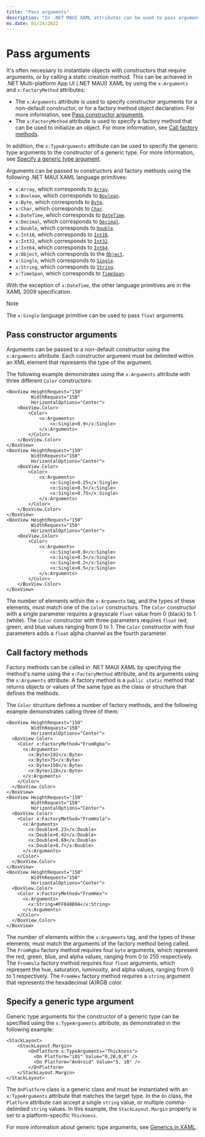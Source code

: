 ```yaml
---
title: "Pass arguments"
description: "In .NET MAUI XAML attributes can be used to pass arguments to non-default constructors, to call factory methods, and to specify the type of a generic argument."
ms.date: 01/24/2022
---
```


# Pass arguments

It's often necessary to instantiate objects with constructors that require arguments, or by calling a static creation method. This can be achieved in .NET Multi-platform App UI (.NET MAUI) XAML by using the `x:Arguments` and `x:FactoryMethod` attributes:

- The `x:Arguments` attribute is used to specify constructor arguments for a non-default constructor, or for a factory method object declaration. For more information, see [Pass constructor arguments](#pass-constructor-arguments).
- The `x:FactoryMethod` attribute is used to specify a factory method that can be used to initialize an object. For more information, see [Call factory methods](#call-factory-methods).

In addition, the `x:TypeArguments` attribute can be used to specify the generic type arguments to the constructor of a generic type. For more information, see [Specify a generic type argument](#specify-a-generic-type-argument).

Arguments can be passed to constructors and factory methods using the following .NET MAUI XAML language primitives:

- `x:Array`, which corresponds to [`Array`](xref:System.Array).
- `x:Boolean`, which corresponds to [`Boolean`](xref:System.Boolean).
- `x:Byte`, which corresponds to [`Byte`](xref:System.Byte).
- `x:Char`, which corresponds to [`Char`](xref:System.Char).
- `x:DateTime`, which corresponds to [`DateTime`](xref:System.DateTime).
- `x:Decimal`, which corresponds to [`Decimal`](xref:System.Decimal).
- `x:Double`, which corresponds to [`Double`](xref:System.Double).
- `x:Int16`, which corresponds to [`Int16`](xref:System.Int16).
- `x:Int32`, which corresponds to [`Int32`](xref:System.Int32).
- `x:Int64`, which corresponds to [`Int64`](xref:System.Int64).
- `x:Object`, which corresponds to the [`Object`](xref:System.Object).
- `x:Single`, which corresponds to [`Single`](xref:System.Single).
- `x:String`, which corresponds to [`String`](xref:System.String).
- `x:TimeSpan`, which corresponds to [`TimeSpan`](xref:System.TimeSpan).

With the exception of `x:DateTime`, the other language primitives are in the XAML 2009 specification.

> [!NOTE]
> The `x:Single` language primitive can be used to pass `float` arguments.

## Pass constructor arguments

Arguments can be passed to a non-default constructor using the `x:Arguments` attribute. Each constructor argument must be delimited within an XML element that represents the type of the argument.

The following example demonstrates using the `x:Arguments` attribute with three different `Color` constructors:

```xaml
<BoxView HeightRequest="150"
         WidthRequest="150"
         HorizontalOptions="Center">
    <BoxView.Color>
        <Color>
            <x:Arguments>
                <x:Single>0.9</x:Single>
            </x:Arguments>
        </Color>
    </BoxView.Color>
</BoxView>
<BoxView HeightRequest="150"
         WidthRequest="150"
         HorizontalOptions="Center">
    <BoxView.Color>
        <Color>
            <x:Arguments>
                <x:Single>0.25</x:Single>
                <x:Single>0.5</x:Single>
                <x:Single>0.75</x:Single>
            </x:Arguments>
        </Color>
    </BoxView.Color>
</BoxView>
<BoxView HeightRequest="150"
         WidthRequest="150"
         HorizontalOptions="Center">
    <BoxView.Color>
        <Color>
            <x:Arguments>
                <x:Single>0.8</x:Single>
                <x:Single>0.5</x:Single>
                <x:Single>0.2</x:Single>
                <x:Single>0.5</x:Single>
            </x:Arguments>
        </Color>
    </BoxView.Color>
</BoxView>
```

The number of elements within the `x:Arguments` tag, and the types of these elements, must match one of the `Color` constructors. The `Color` constructor with a single parameter requires a grayscale `float` value from 0 (black) to 1 (white). The `Color` constructor with three parameters requires `float` red, green, and blue values ranging from 0 to 1. The `Color` constructor with four parameters adds a `float` alpha channel as the fourth parameter.

## Call factory methods

Factory methods can be called in .NET MAUI XAML by specifying the method's name using the `x:FactoryMethod` attribute, and its arguments using the `x:Arguments` attribute. A factory method is a `public static` method that returns objects or values of the same type as the class or structure that defines the methods.

The `Color` structure defines a number of factory methods, and the following example demonstrates calling three of them:

```xaml
<BoxView HeightRequest="150"
         WidthRequest="150"
         HorizontalOptions="Center">
  <BoxView.Color>
    <Color x:FactoryMethod="FromRgba">
      <x:Arguments>
        <x:Byte>192</x:Byte>
        <x:Byte>75</x:Byte>
        <x:Byte>150</x:Byte>
        <x:Byte>128</x:Byte>
      </x:Arguments>
    </Color>
  </BoxView.Color>
</BoxView>
<BoxView HeightRequest="150"
         WidthRequest="150"
         HorizontalOptions="Center">
  <BoxView.Color>
    <Color x:FactoryMethod="FromHsla">
      <x:Arguments>
        <x:Double>0.23</x:Double>
        <x:Double>0.42</x:Double>
        <x:Double>0.69</x:Double>
        <x:Double>0.7</x:Double>
      </x:Arguments>
    </Color>
  </BoxView.Color>
</BoxView>
<BoxView HeightRequest="150"
         WidthRequest="150"
         HorizontalOptions="Center">
  <BoxView.Color>
    <Color x:FactoryMethod="FromHex">
      <x:Arguments>
        <x:String>#FF048B9A</x:String>
      </x:Arguments>
    </Color>
  </BoxView.Color>
</BoxView>
```

The number of elements within the `x:Arguments` tag, and the types of these elements, must match the arguments of the factory method being called. The `FromRgba` factory method requires four `byte` arguments, which represent the red, green, blue, and alpha values, ranging from 0 to 255 respectively. The `FromHsla` factory method requires four `float` arguments, which represent the hue, saturation, luminosity, and alpha values, ranging from 0 to 1 respectively. The `FromHex` factory method requires a `string` argument that represents the hexadecimal (A)RGB color.

## Specify a generic type argument

Generic type arguments for the constructor of a generic type can be specified using the `x:TypeArguments` attribute, as demonstrated in the following example:

```xaml
<StackLayout>
    <StackLayout.Margin>
        <OnPlatform x:TypeArguments="Thickness">
          <On Platform="iOS" Value="0,20,0,0" />
          <On Platform="Android" Value="5, 10" />
        </OnPlatform>
    </StackLayout.Margin>
</StackLayout>
```

The `OnPlatform` class is a generic class and must be instantiated with an `x:TypeArguments` attribute that matches the target type. In the `On` class, the `Platform` attribute can accept a single `string` value, or multiple comma-delimited `string` values. In this example, the `StackLayout.Margin` property is set to a platform-specific `Thickness`.

For more information about generic type arguments, see [Generics in XAML](generics.md).
